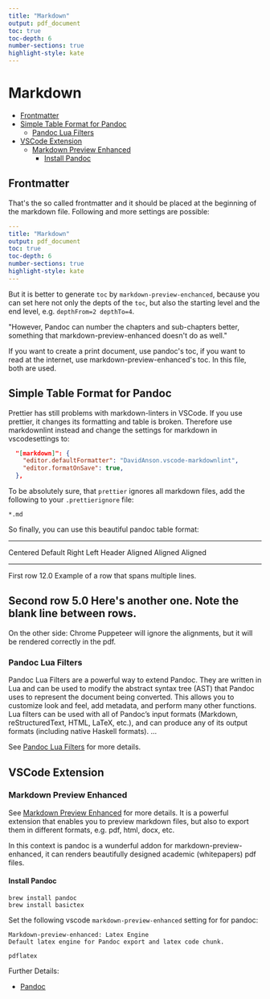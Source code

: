 ```yaml
---
title: "Markdown"
output: pdf_document
toc: true
toc-depth: 6
number-sections: true
highlight-style: kate
---
```


# Markdown

<!-- @import "[TOC]" {cmd="toc" depthFrom=2 depthTo=4 orderedList=false} -->

<!-- code_chunk_output -->

- [Frontmatter](#frontmatter)
- [Simple Table Format for Pandoc](#simple-table-format-for-pandoc)
  - [Pandoc Lua Filters](#pandoc-lua-filters)
- [VSCode Extension](#vscode-extension)
  - [Markdown Preview Enhanced](#markdown-preview-enhanced)
    - [Install Pandoc](#install-pandoc)

<!-- /code_chunk_output -->

## Frontmatter

That's the so called frontmatter and it should be placed at the beginning of the markdown file. Following and more settings are possible:

```yaml
---
title: "Markdown"
output: pdf_document
toc: true
toc-depth: 6
number-sections: true
highlight-style: kate
---
```

But it is better to generate `toc` by `markdown-preview-enchanced`, because you can set here not only the depts of the `toc`, but also the starting level and the end level, e.g. `depthFrom=2 depthTo=4`.

"However, Pandoc can number the chapters and sub-chapters better, something that markdown-preview-enhanced doesn't do as well."

If you want to create a print document, use pandoc's toc, if you want to read at the internet, use markdown-preview-enhanced's toc. In this file, both are used.

## Simple Table Format for Pandoc

Prettier has still problems with markdown-linters in VSCode. If you use prettier, it changes its formatting and table is broken. Therefore use markdownlint instead and change the settings for markdown in vscodesettings to:

```json
  "[markdown]": {
    "editor.defaultFormatter": "DavidAnson.vscode-markdownlint",
    "editor.formatOnSave": true,
  },
```

To be absolutely sure, that `prettier` ignores all markdown files, add the following to your `.prettierignore` file:

```shell
*.md
```

So finally, you can use this beautiful pandoc table format:

-------------------------------------------------------------
 Centered   Default           Right Left
  Header    Aligned         Aligned Aligned
----------- ------- --------------- -------------------------
   First    row                12.0 Example of a row that
                                    spans multiple lines.

  Second    row                 5.0 Here's another one. Note
                                    the blank line between
                                    rows.
-------------------------------------------------------------

On the other side: Chrome Puppeteer will ignore the alignments, but it will be rendered correctly in the pdf.

### Pandoc Lua Filters

Pandoc Lua Filters are a powerful way to extend Pandoc. They are written in Lua and can be used to modify the abstract syntax tree (AST) that Pandoc uses to represent the document being converted. This allows you to customize look and feel, add metadata, and perform many other functions. Lua filters can be used with all of Pandoc’s input formats (Markdown, reStructuredText, HTML, LaTeX, etc.), and can produce any of its output formats (including native Haskell formats).
...

See [Pandoc Lua Filters](https://pandoc.org/lua-filters.html) for more details.

## VSCode Extension

### Markdown Preview Enhanced

See [Markdown Preview Enhanced](https://shd101wyy.github.io/markdown-preview-enhanced/#/) for more details. It is a powerful extension that enables you to preview markdown files, but also to export them in different formats, e.g. pdf, html, docx, etc.

In this context is pandoc is a wunderful addon for markdown-preview-enhanced, it can renders beautifully designed academic (whitepapers) pdf files.

#### Install Pandoc

```shell
brew install pandoc
brew install basictex
```

Set the following vscode `markdown-preview-enhanced` setting for for pandoc:

```plaintext
Markdown-preview-enhanced: Latex Engine
Default latex engine for Pandoc export and latex code chunk.

pdflatex
```

Further Details:

- [Pandoc](https://pandoc.org/installing.html)
